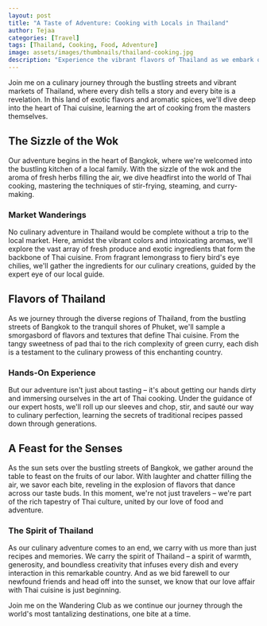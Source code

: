```yaml
---
layout: post
title: "A Taste of Adventure: Cooking with Locals in Thailand"
author: Tejaa
categories: [Travel]
tags: [Thailand, Cooking, Food, Adventure]
image: assets/images/thumbnails/thailand-cooking.jpg
description: "Experience the vibrant flavors of Thailand as we embark on a culinary adventure, cooking with locals and exploring the rich culinary heritage of this enchanting country."
---
```


Join me on a culinary journey through the bustling streets and vibrant markets of Thailand, where every dish tells a story and every bite is a revelation. In this land of exotic flavors and aromatic spices, we'll dive deep into the heart of Thai cuisine, learning the art of cooking from the masters themselves.

## The Sizzle of the Wok

Our adventure begins in the heart of Bangkok, where we're welcomed into the bustling kitchen of a local family. With the sizzle of the wok and the aroma of fresh herbs filling the air, we dive headfirst into the world of Thai cooking, mastering the techniques of stir-frying, steaming, and curry-making.

### Market Wanderings

No culinary adventure in Thailand would be complete without a trip to the local market. Here, amidst the vibrant colors and intoxicating aromas, we'll explore the vast array of fresh produce and exotic ingredients that form the backbone of Thai cuisine. From fragrant lemongrass to fiery bird's eye chilies, we'll gather the ingredients for our culinary creations, guided by the expert eye of our local guide.

## Flavors of Thailand

As we journey through the diverse regions of Thailand, from the bustling streets of Bangkok to the tranquil shores of Phuket, we'll sample a smorgasbord of flavors and textures that define Thai cuisine. From the tangy sweetness of pad thai to the rich complexity of green curry, each dish is a testament to the culinary prowess of this enchanting country.

### Hands-On Experience

But our adventure isn't just about tasting – it's about getting our hands dirty and immersing ourselves in the art of Thai cooking. Under the guidance of our expert hosts, we'll roll up our sleeves and chop, stir, and sauté our way to culinary perfection, learning the secrets of traditional recipes passed down through generations.

## A Feast for the Senses

As the sun sets over the bustling streets of Bangkok, we gather around the table to feast on the fruits of our labor. With laughter and chatter filling the air, we savor each bite, reveling in the explosion of flavors that dance across our taste buds. In this moment, we're not just travelers – we're part of the rich tapestry of Thai culture, united by our love of food and adventure.

### The Spirit of Thailand

As our culinary adventure comes to an end, we carry with us more than just recipes and memories. We carry the spirit of Thailand – a spirit of warmth, generosity, and boundless creativity that infuses every dish and every interaction in this remarkable country. And as we bid farewell to our newfound friends and head off into the sunset, we know that our love affair with Thai cuisine is just beginning.

Join me on the Wandering Club as we continue our journey through the world's most tantalizing destinations, one bite at a time.
